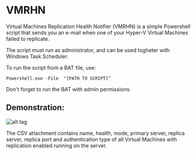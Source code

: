 # VMRHN
Virtual Machines Replication Health Notifier (VMRHN) is a simple Powershell script that sends you an e-mail when one of your Hyper-V Virtual Machines failed to replicate.

The script must run as administrator, and can be used togheter with Windows Task Scheduler.

To run the script from a BAT file, use:

    Powershell.exe -File  "[PATH TO SCRIPT]"
    
Don't forget to run the BAT with admin permissions.

## Demonstration:

![alt tag](http://i.imgur.com/mMMVAII.png)

The CSV attachment contains name, health, mode, primary server, replica server, replica port and authentication type of all Virtual Machines with replication enabled running on the server.
